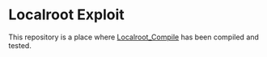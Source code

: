 # Localroot Exploit

This repository is a place where [Localroot_Compile](Localroot) has been compiled and tested.
